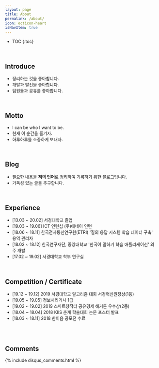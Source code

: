 ```yaml
---
layout: page
title: About
permalink: /about/
icon: octicon-heart
isNavItem: true
---
```

* TOC
{:toc}

<br>

## Introduce
* 정리하는 것을 좋아합니다.
* 개발과 발전을 좋아합니다.
* 팀원들과 공유를 좋아합니다.  
<br>

## Motto
* I can be who I want to be.  
* 현재 이 순간을 즐기자.
* 하루하루를 소중하게 보내자.  
<br>

## Blog
* 필요한 내용을 **저의 언어**로 정리하여 기록하기 위한 블로그입니다.  
* 가독성 있는 글을 추구합니다.  
<br>

## Experience
* [13.03 ~ 20.02] 서경대학교 졸업
* [19.03 ~ 19.06] ICT 인턴십 (주)에네이 인턴
* [18.06 ~ 18.11] 한국전자통신연구원(ETRI) '질의 응답 시스템 학습 데이터 구축'  용역 관리자
* [18.02 ~ 18.12] 한국연구재단, 중앙대학교 '한국어 말하기 학습 애플리케이션' 외주 개발
* [17.02 ~ 19.02] 서경대학교 학부 연구실  
<br>

## Competition / Certificate
* [19.12 ~ 19.12] 2019 서경대학교 알고리즘 대회 서경혁신원장상(1등)
* [19.05 ~ 19.05] 정보처리기사 1급
* [19.02 ~ 19.02] 2019 스마트창작터 공유경제 해커톤 우수상(2등)
* [18.04 ~ 18.04] 2018 KIIS 춘계 학술대회 논문 포스터 발표
* [18.03 ~ 18.11] 2018 한이음 공모전 수료  

<br>
<br>

## Comments
{% include disqus_comments.html %}


